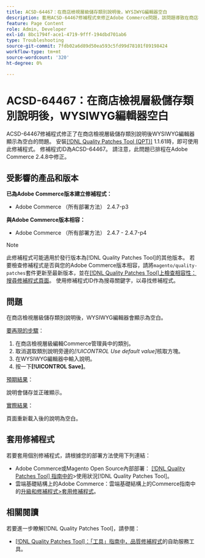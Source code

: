 ```yaml
---
title: ACSD-64467：在商店檢視層級儲存類別說明後，WYSIWYG編輯器空白
description: 套用ACSD-64467修補程式來修正Adobe Commerce問題，該問題導致在商店檢視層級儲存類別說明後，WYSIWYG編輯器顯示為空白。
feature: Page Content
role: Admin, Developer
exl-id: 8bc1794f-ace1-4719-9fff-194dbd701ab6
type: Troubleshooting
source-git-commit: 7fdb02a6d89d50ea593c5fd99d78101f89198424
workflow-type: tm+mt
source-wordcount: '320'
ht-degree: 0%

---
```


# ACSD-64467：在商店檢視層級儲存類別說明後，WYSIWYG編輯器空白

ACSD-64467修補程式修正了在商店檢視層級儲存類別說明後WYSIWYG編輯器顯示為空白的問題。 安裝[[!DNL Quality Patches Tool (QPT)]](/help/tools/quality-patches-tool/quality-patches-tool-to-self-serve-quality-patches.md) 1.1.61時，即可使用此修補程式。 修補程式ID為ACSD-64467。 請注意，此問題已排程在Adobe Commerce 2.4.8中修正。

## 受影響的產品和版本

**已為Adobe Commerce版本建立修補程式：**

* Adobe Commerce （所有部署方法） 2.4.7-p3

**與Adobe Commerce版本相容：**

* Adobe Commerce （所有部署方法） 2.4.7 - 2.4.7-p4

>[!NOTE]
>
>此修補程式可能適用於發行版本為[!DNL Quality Patches Tool]的其他版本。 若要檢查修補程式是否與您的Adobe Commerce版本相容，請將`magento/quality-patches`套件更新至最新版本，並在[[!DNL Quality Patches Tool]上檢查相容性：搜尋修補程式頁面](https://experienceleague.adobe.com/tools/commerce-quality-patches/index.html?lang=zh-Hant)。 使用修補程式ID作為搜尋關鍵字，以尋找修補程式。

## 問題

在商店檢視層級儲存類別說明後，WYSIWYG編輯器會顯示為空白。

<u>要再現的步驟</u>：

1. 在商店檢視層級編輯Commerce管理員中的類別。
1. 取消選取類別說明旁邊的&#x200B;*[!UICONTROL Use default value]*&#x200B;核取方塊。
1. 在WYSIWYG編輯器中輸入說明。
1. 按一下&#x200B;**[!UICONTROL Save]**。

<u>預期結果</u>：

說明會儲存並正確顯示。

<u>實際結果</u>：

頁面重新載入後的說明為空白。

## 套用修補程式

若要套用個別修補程式，請根據您的部署方法使用下列連結：

* Adobe Commerce或Magento Open Source內部部署： [[!DNL Quality Patches Tool] 指南中的](/help/tools/quality-patches-tool/usage.md)>使用狀況[!DNL Quality Patches Tool]。
* 雲端基礎結構上的Adobe Commerce：雲端基礎結構上的Commerce指南中的[升級和修補程式>套用修補程式](https://experienceleague.adobe.com/docs/commerce-cloud-service/user-guide/develop/upgrade/apply-patches.html?lang=zh-Hant)。

## 相關閱讀

若要進一步瞭解[!DNL Quality Patches Tool]，請參閱：

* [[!DNL Quality Patches Tool]：「工具」指南中，品質修補程式](/help/tools/quality-patches-tool/quality-patches-tool-to-self-serve-quality-patches.md)的自助服務工具。

